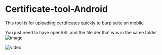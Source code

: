 # Certificate-tool-Android
This tool is for uploading certificates quickly to burp suite on mobile


You just need to have openSSL and the file der that was in the same folder
![image](https://user-images.githubusercontent.com/101058837/156934040-14cf3f8b-55d3-4c58-a7db-67b41afc1644.png)


![video](https://www.youtube.com/watch?v=_x8_2VBSU58)
